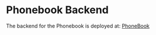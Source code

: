 # Phonebook Backend

The backend for the Phonebook is deployed at: [PhoneBook](https://backend-phone-book.fly.dev/)
